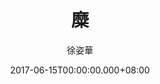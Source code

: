 ---
issue: 228
title: 糜
author: 徐姿華
language: 大埔
date: 2017-06-15T00:00:00.000+08:00
topic: 抒懷
difficulty: 2
wikidata: Q98096095
wikidata_link: https://www.wikidata.org/wiki/Q98096095
author_wikidata_link: https://www.wikidata.org/wiki/Q98096312
author_wikidata: Q98096312
---